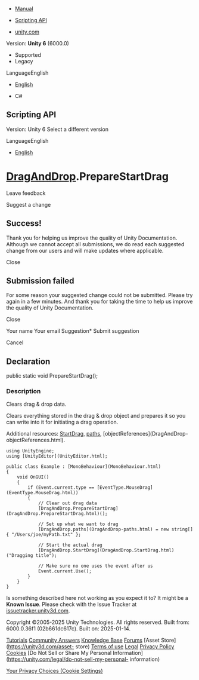 [ ]()

  * [Manual](../Manual/index.html)
  * [Scripting API](../ScriptReference/index.html)

  * [unity.com](https://unity.com/)

Version: **Unity 6** (6000.0)

  * Supported
  * Legacy

LanguageEnglish

  * [English]()

  * C#

[ ](https://docs.unity3d.com)

## Scripting API

Version: Unity 6 Select a different version

LanguageEnglish

  * [English]()

#  [DragAndDrop](DragAndDrop.html).PrepareStartDrag

Leave feedback

Suggest a change

## Success!

Thank you for helping us improve the quality of Unity Documentation. Although
we cannot accept all submissions, we do read each suggested change from our
users and will make updates where applicable.

Close

## Submission failed

For some reason your suggested change could not be submitted. Please <a>try
again</a> in a few minutes. And thank you for taking the time to help us
improve the quality of Unity Documentation.

Close

Your name Your email Suggestion* Submit suggestion

Cancel

[ ]()

## Declaration

public static void PrepareStartDrag();

### Description

Clears drag & drop data.

Clears everything stored in the drag & drop object and prepares it so you can
write into it for initiating a drag operation.  
  
Additional resources: [StartDrag](DragAndDrop.StartDrag.html),
[paths](DragAndDrop-paths.html), [objectReferences](DragAndDrop-
objectReferences.html).

    
    
    using UnityEngine;
    using [UnityEditor](UnityEditor.html);  
      
    public class Example : [MonoBehaviour](MonoBehaviour.html)
    {
        void OnGUI()
        {
            if (Event.current.type == [EventType.MouseDrag](EventType.MouseDrag.html))
            {
                // Clear out drag data
                [DragAndDrop.PrepareStartDrag](DragAndDrop.PrepareStartDrag.html)();  
      
                // Set up what we want to drag
                [DragAndDrop.paths](DragAndDrop-paths.html) = new string[] { "/Users/joe/myPath.txt" };  
      
                // Start the actual drag
                [DragAndDrop.StartDrag](DragAndDrop.StartDrag.html)("Dragging title");  
      
                // Make sure no one uses the event after us
                Event.current.Use();
            }
        }
    }
    

Is something described here not working as you expect it to? It might be a
**Known Issue**. Please check with the Issue Tracker at
[issuetracker.unity3d.com](https://issuetracker.unity3d.com).

Copyright ©2005-2025 Unity Technologies. All rights reserved. Built from:
6000.0.36f1 (02b661dc617c). Built on: 2025-01-14.

[Tutorials](https://unity3d.com/learn) [Community
Answers](https://answers.unity3d.com) [Knowledge
Base](https://support.unity3d.com/hc/en-us)
[Forums](https://forum.unity3d.com) [Asset Store](https://unity3d.com/asset-
store) [Terms of use](https://docs.unity3d.com/Manual/TermsOfUse.html)
[Legal](https://unity.com/legal) [Privacy
Policy](https://unity.com/legal/privacy-policy)
[Cookies](https://unity.com/legal/cookie-policy) [Do Not Sell or Share My
Personal Information](https://unity.com/legal/do-not-sell-my-personal-
information)

[Your Privacy Choices (Cookie Settings)](javascript:void\(0\);)

